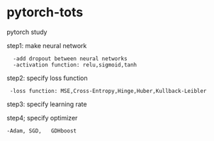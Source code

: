 # pytorch-tots
pytorch study

step1: make neural network 

      -add dropout between neural networks
      -activation function: relu,sigmoid,tanh

step2: specify loss function

	 -loss function: MSE,Cross-Entropy,Hinge,Huber,Kullback-Leibler
	
step3: specify learning rate

step4; specify optimizer

	-Adam, SGD,   GDHboost
